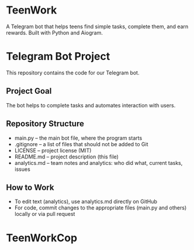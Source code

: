# TeenWork
A Telegram bot that helps teens find simple tasks, complete them, and earn rewards. Built with Python and Aiogram.

# Telegram Bot Project

This repository contains the code for our Telegram bot.

## Project Goal
The bot helps to complete tasks and automates interaction with users.

## Repository Structure
- main.py – the main bot file, where the program starts
- .gitignore – a list of files that should not be added to Git
- LICENSE – project license (MIT)
- README.md – project description (this file)
- analytics.md – team notes and analytics: who did what, current tasks, issues

## How to Work
- To edit text (analytics), use analytics.md directly on GitHub
- For code, commit changes to the appropriate files (main.py and others) locally or via pull request
# TeenWorkCop
